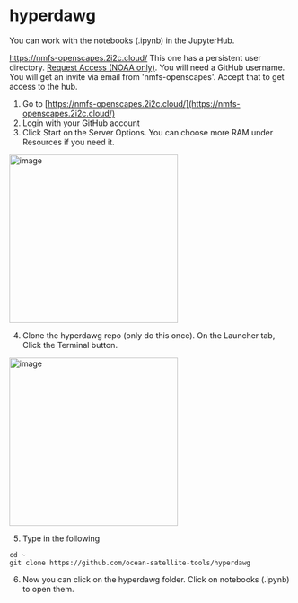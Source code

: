 # hyperdawg

You can work with the notebooks (.ipynb) in the JupyterHub.

https://nmfs-openscapes.2i2c.cloud/ This one has a persistent user directory. [Request Access (NOAA only)](https://docs.google.com/forms/d/e/1FAIpQLSfa2V3xmZnLaQJULSamAEdkhqSMWKwYWU7il5QXrBWVKkYNFA/viewform). You will need a GitHub username. You will get an invite via email from 'nmfs-openscapes'. Accept that to get access to the hub.

1. Go to [https://nmfs-openscapes.2i2c.cloud/](https://nmfs-openscapes.2i2c.cloud/)
2. Login with your GitHub account
3. Click Start on the Server Options. You can choose more RAM under Resources if you need it.
<img width="300" alt="image" src="https://github.com/user-attachments/assets/c85cd3dc-aa8f-4ac2-bfcc-9f125e7dc813" />

4. Clone the hyperdawg repo (only do this once). On the Launcher tab, Click the Terminal button.
<img width="300" alt="image" src="https://github.com/user-attachments/assets/d7eea855-d5f3-4064-9ed4-b5a0a39402b8" />

5. Type in the following
```
cd ~
git clone https://github.com/ocean-satellite-tools/hyperdawg
```
6. Now you can click on the hyperdawg folder. Click on notebooks (.ipynb) to open them.

